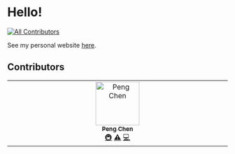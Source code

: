 # Hello!
<!-- ALL-CONTRIBUTORS-BADGE:START - Do not remove or modify this section -->
[![All Contributors](https://img.shields.io/badge/all_contributors-1-orange.svg?style=flat-square)](#contributors-)
<!-- ALL-CONTRIBUTORS-BADGE:END -->

See my personal website [here](http://xiaoxiangyeyu.site/).

## Contributors

<!-- ALL-CONTRIBUTORS-LIST:START - Do not remove or modify this section -->
<!-- prettier-ignore-start -->
<!-- markdownlint-disable -->
<table>
  <tbody>
    <tr>
      <td align="center" valign="top" width="14.28%"><a href="https://github.com/chenpnn"><img src="https://avatars.githubusercontent.com/u/44487601?v=4?s=100" width="100px;" alt="Peng Chen"/><br /><sub><b>Peng Chen</b></sub></a><br /><a href="#infra-chenpnn" title="Infrastructure (Hosting, Build-Tools, etc)">🚇</a> <a href="https://github.com/chenpnn/chenpnn.github.io/commits?author=chenpnn" title="Tests">⚠️</a> <a href="https://github.com/chenpnn/chenpnn.github.io/commits?author=chenpnn" title="Code">💻</a></td>
    </tr>
  </tbody>
</table>

<!-- markdownlint-restore -->
<!-- prettier-ignore-end -->

<!-- ALL-CONTRIBUTORS-LIST:END -->
<!-- prettier-ignore-start -->
<!-- markdownlint-disable -->

<!-- markdownlint-restore -->
<!-- prettier-ignore-end -->

<!-- ALL-CONTRIBUTORS-LIST:END -->
